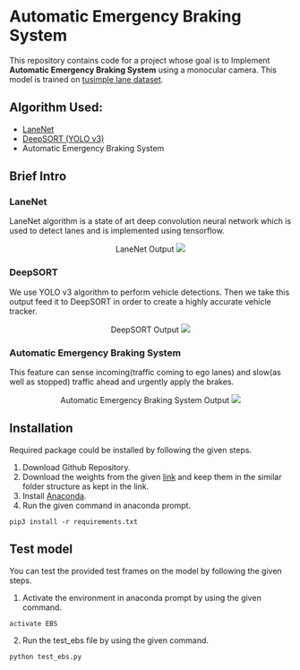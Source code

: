 # Automatic Emergency Braking System
This repository contains code for a project whose goal is to Implement **Automatic Emergency Braking System** using a monocular camera. This model is trained on [tusimple lane dataset](https://github.com/TuSimple/tusimple-benchmark).


## Algorithm Used: 
- [LaneNet](https://github.com/MaybeShewill-CV/lanenet-lane-detection) 
- [DeepSORT (YOLO v3)](https://github.com/Akhtar303/Vehicle-Detection-and-Tracking-Usig-YOLO-and-Deep-Sort-with-Keras-and-Tensorflow) 
- Automatic Emergency Braking System 


## Brief Intro
### LaneNet
LaneNet algorithm is a state of art deep convolution neural network which is used to detect lanes and is implemented using tensorflow.
<p align="center">
  LaneNet Output
  <img src="LaneNet.gif"\>
</p>

### DeepSORT
We use YOLO v3 algorithm to perform vehicle detections. Then we take this output feed it to DeepSORT in order to create a highly accurate vehicle tracker.
<p align="center">
  DeepSORT Output
  <img src="Results_GIF/DeepSORT.gif"\>
</p>

### Automatic Emergency Braking System
This feature can sense incoming(traffic coming to ego lanes) and slow(as well as stopped) traffic ahead and urgently apply the brakes.
<p align="center">
  Automatic Emergency Braking System Output
  <img src="EBS.gif"\>
</p>


## Installation
Required package could be installed by following the given steps.

1. Download Github Repository.
2. Download the weights from the given [link](https://drive.google.com/drive/folders/12GGs4TI6tFADUrnlE20IG43-BAeXhtz5?usp=sharing) and keep them in the similar folder structure as kept in the link.
3. Install [Anaconda](https://anaconda.org).
4. Run the given command in anaconda prompt.
```
pip3 install -r requirements.txt
```


## Test model
You can test the provided test frames on the model by following the given steps.

1. Activate the environment in anaconda prompt by using the given command.
```
activate EBS
```
2. Run the test_ebs file by using the given command.
```
python test_ebs.py 
```
